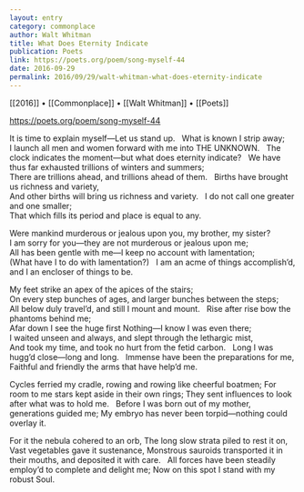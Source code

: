 ```yaml
---
layout: entry
category: commonplace
author: Walt Whitman
title: What Does Eternity Indicate
publication: Poets
link: https://poets.org/poem/song-myself-44
date: 2016-09-29
permalink: 2016/09/29/walt-whitman-what-does-eternity-indicate
---
```


[[2016]] • [[Commonplace]] • [[Walt Whitman]] • [[Poets]]

https://poets.org/poem/song-myself-44

It is time to explain myself—Let us stand up.
 
What is known I strip away;
<br>I launch all men and women forward with me into THE UNKNOWN.
 
The clock indicates the moment—but what does eternity indicate?
 
We have thus far exhausted trillions of winters and summers;
<br>There are trillions ahead, and trillions ahead of them.
 
Births have brought us richness and variety,
<br>And other births will bring us richness and variety.
 
I do not call one greater and one smaller;
<br>That which fills its period and place is equal to any.

Were mankind murderous or jealous upon you, my brother, my sister?
<br>I am sorry for you—they are not murderous or jealous upon me;
<br>All has been gentle with me—I keep no account with lamentation;
<br>(What have I to do with lamentation?)
 
I am an acme of things accomplish’d, and I an encloser of things to be.

My feet strike an apex of the apices of the stairs;
<br>On every step bunches of ages, and larger bunches between the steps;
<br>All below duly travel’d, and still I mount and mount.
 
Rise after rise bow the phantoms behind me;
<br>Afar down I see the huge first Nothing—I know I was even there;
<br>I waited unseen and always, and slept through the lethargic mist,
<br>And took my time, and took no hurt from the fetid carbon.
 
Long I was hugg’d close—long and long.
 
Immense have been the preparations for me,
<br>Faithful and friendly the arms that have help’d me.

Cycles ferried my cradle, rowing and rowing like cheerful boatmen;
For room to me stars kept aside in their own rings;
They sent influences to look after what was to hold me.
 
Before I was born out of my mother, generations guided me;
My embryo has never been torpid—nothing could overlay it.

For it the nebula cohered to an orb,
The long slow strata piled to rest it on,
Vast vegetables gave it sustenance,
Monstrous sauroids transported it in their mouths, and deposited it with care.
 
All forces have been steadily employ’d to complete and delight me;
Now on this spot I stand with my robust Soul.
